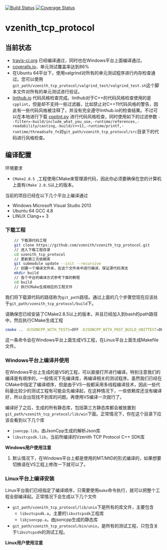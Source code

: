 [![Build Status](https://travis-ci.org/vzenith/vzenith_tcp_protocol.svg?branch=master)](https://travis-ci.org/vzenith/vzenith_tcp_protocol)
[![Coverage Status](https://coveralls.io/repos/github/vzenith/vzenith_tcp_protocol/badge.svg?branch=master)](https://coveralls.io/github/vzenith/vzenith_tcp_protocol?branch=master)

# vzenith_tcp_protocol

## 当前状态

- [travis-ci.org](https://travis-ci.org/vzenith/vzenith_tcp_protocol "travis-ci.org") 已经编译通过，同时也在Windows平台上面编译通过。
- [coveralls.io](https://coveralls.io/github/vzenith/vzenith_tcp_protocol?branch=master")，单元测试覆盖率达到86%
- 在Ubuntu 64平台下，使用valgrind对所有的单元测试程序进行内存检查通过。您可以使用 `git_path/vzenith_tcp_protocol/valgrind_test/valgrind_test.sh`这个脚本文件对所有的单元测试进行验证。
- [linthub.io](https://linthub.io/vzenith/vzenith_tcp_protocol/283b48c98896c1577fb21f60ee675ab169b2317e) 代码风格检查完成。linthub对于C++的代码风格检查使用的是`cpplint`，但是却不支持一些过滤器，比如禁止对C++11代码风格的警告，因此有一些代码风格被注释了，并没有完全遵守linthub.io的检查结果。不过可以在本地进行下载 [cpplint.py](https://pypi.python.org/pypi/cpplint") 进行代码风格检查，同时使用如下的过滤参数 `--filter=-build/include_what_you_use,-runtime/references,-readability/casting,-build/c++11,-runtime/printf,-runtime/threadsafe_fn`对`git_path/vzenith_tcp_protocol/src`目录下的代码进行风格检查。

## 编译配置

环境要求

- `CMake2.8.5 `,工程使用CMake来管理源代码，因此你必须要确保在您的计算机上面有`CMake 2.8.5`以上的版本。

当前的项目已经在以下几个平台上编译通过

- Windows Microsoft Visual Studio 2013 
- Ubuntu 64 GCC 4.8
- LINUX Clang++ 3

### 下载工程

```bash
	// 下载源代码工程
	git clone https://github.com/vzenith/vzenith_tcp_protocol.git
	// 进入下载工程目录	
	cd vzenith_tcp_protocol
	// 更新第三方依赖库
	git submodule update --init --recursive
	// 创建一个编译文件夹，在这个文件夹中进行编译，保证源代码清洁
	mkdir build
	// 各个平台的编译方式参考下面的教程
	cd build
	// 执行CMake生成相应的工程文件
```

我们将下载源代码的路径称为`git_path`路径。通过上面的几个步骤您现在应该处于`git_path/vzenith_tcp_protocol/build`下。

请确保您已经安装了CMake2.8.5以上的版本，并且已经加入到bash的path路径中，然后执行CMake生成工程

```bash
cmake .. -DJSONCPP_WITH_TESTS=OFF -DJSONCPP_WITH_POST_BUILD_UNITTEST=OFF -DENABLE_UNIT_TEST=OFF
```

这一条命令会在Windows平台上面生成VS工程，在Linux平台上面生成Makefile文件。

### Windows平台上编译并使用

在Windows平台上生成的是VS的工程，可以直接打开进行编译。特别注意我们的编译是有顺序的，一般情况下先编译库，再编译相关的测试程序。虽然我们已经在CMake中指定了编译顺序，但是由于VS一般都采用多线程编译技术，因此一些代码量比较少的测试工程有可能会先编译起，在这种情况下，一些依赖库还没有编译好，所以会出现找不到库的问题。再使用VS编译一次就行了。

编译好了之后，生成的所有静态库，包括第三方静态库都会被放置到`git_path/vzenith_tcp_protocol/lib/win`下面。正常情况下，你在这个目录下应该会看到以下几个库

- `jsoncpp.lib`，由JsonCpp生成的解析Json库
- `libvztcpsdk.lib`，当前所编译的Vzenith TCP Protocol C++ SDK库

**Windows用户使用注意**

1. 默认情况下，在Windows平台上都是使用的MT/MtD的形式编译的，如果想要切换请在VS工程上修改一下就可以了。

### Linux平台上编译安装

Linux平台我们已经指定了编译顺序，只需要使用`make`命令执行，就可以把整个工程全部编译起。正常情况下会生成以下几个文件

- `git_path/vzenith_tcp_protocol/lib/unix`下是所有的库文件，主要包含
	- `libvztcpsdk.a`，主要的`libvztcpsdk`工程库
	- `libjsoncpp.a`，由jsoncpp生成的静态库
- `git_path/vzenith_tcp_protocol/bin/unix`，是所有的测试工程，只包含关于`libvztcpsdk`的测试工程。

**Linux用户使用注意**